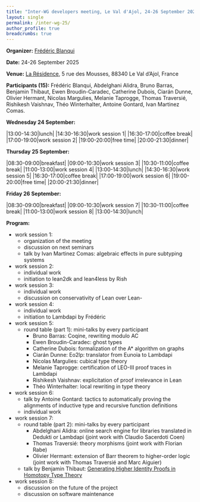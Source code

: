 ```yaml
---
title: "Inter-WG developers meeting, Le Val d'Ajol, 24-26 September 2025"
layout: single
permalink: /inter-wg-25/
author_profile: true
breadcrumbs: true
---
```


<!--img src="/_pages/WG1/Val_d_Ajol24/IMG_20240423_195536.jpg"/-->

**Organizer:** [Frédéric Blanqui](https://blanqui.gitlabpages.inria.fr/)

**Date:** 24-26 September 2025

**Venue:** [La Résidence](https://la-residence.com/), 5 rue des Mousses, 88340 Le Val d’Ajol, France

**Participants (15):** Frédéric Blanqui, Abdelghani Alidra, Bruno Barras, Benjamin Thibaut, Ewen Broudin-Caradec, Catherine Dubois, Ciarán Dunne, Olivier Hermant, Nicolas Margulies, Melanie Taprogge, Thomas Traversié, Rishikesh Vaishnav, Théo Winterhalter, Antoine Gontard, Ivan Martinez Comas.

**Wednesday 24 September:**

|13:00-14:30|lunch|
|14:30-16:30|work session 1|
|16:30-17:00|coffee break|
|17:00-19:00|work session 2|
|19:00-20:00|free time|
|20:00-21:30|dinner|

**Thursday 25 September:**

|08:30-09:00|breakfast|
|09:00-10:30|work session 3|
|10:30-11:00|coffee break|
|11:00-13:00|work session 4|
|13:00-14:30|lunch|
|14:30-16:30|work session 5|
|16:30-17:00|coffee break|
|17:00-19:00|work session 6|
|19:00-20:00|free time|
|20:00-21:30|dinner|

**Friday 26 September:**

|08:30-09:00|breakfast|
|09:00-10:30|work session 7|
|10:30-11:00|coffee break|
|11:00-13:00|work session 8|
|13:00-14:30|lunch|

**Program:**
- work session 1:
  * organization of the meeting
  * discussion on next seminars
  * talk by Ivan Martinez Comas: algebraic effects in pure subtyping systems
- work session 2:
  * individual work
  * initiation to lean2dk and lean4less by Rish
- work session 3:
  * individual work
  * discussion on conservativity of Lean over Lean-
- work session 4:
  * individual work
  * initiation to Lambdapi by Frédéric
- work session 5:
  * round table (part 1): mini-talks by every participant
    - Bruno Barras: Coqine, rewriting modulo AC
    - Ewen Broudin-Caradec: ghost types
    - Catherine Dubois: formalization of the A* algorithm on graphs
    - Ciarán Dunne: Eo2lp: translator from Eunoia to Lambdapi
    - Nicolas Margulies: cubical type theory
    - Melanie Taprogge: certification of LEO-III proof traces in Lambdapi
    - Rishikesh Vaishnav: explicitation of proof irrelevance in Lean
    - Théo Winterhalter: local rewriting in type theory
- work session 6:
  * talk by Antoine Gontard: tactics to automatically proving the alignments of inductive type and recursive function definitions
  * individual work
- work session 7:
  * round table (part 2): mini-talks by every participant
    - Abdelghani Alidra: online search engine for libraries translated in Dedukti or Lambdapi (joint work with Claudio Sacerdoti Coen)
    - Thomas Traversié: theory morphisms (joint work with Florian Rabe)
    - Olivier Hermant: extension of Barr theorem to higher-order logic (joint work with Thomas Traversié and Marc Aiguier)
  * talk by Benjamin Thibaut: [Generating Higher Identity Proofs in Homotopy Type Theory](benjamin.pdf)
- work session 8:
  * discussion on the future of the project
  * discussion on software maintenance
